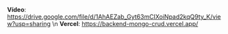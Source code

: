 **Vídeo**: https://drive.google.com/file/d/1AhAEZab_Gyt63mCIXoiNpad2kqQ9ty_K/view?usp=sharing \n
**Vercel**: https://backend-mongo-crud.vercel.app/
